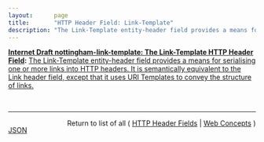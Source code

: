 ```yaml
---
layout:      page
title:       "HTTP Header Field: Link-Template"
description: "The Link-Template entity-header field provides a means for serialising one or more links into HTTP headers. It is semantically equivalent to the Link header field, except that it uses URI Templates to convey the structure of links."
---
```


**[Internet Draft nottingham-link-template: The Link-Template HTTP Header Field](/specs/IETF/I-D/nottingham-link-template "This specification defines the Link-Template HTTP header field, providing a means for describing the structure of a link between two resources, so that new links can be generated."):** [The Link-Template entity-header field provides a means for serialising one or more links into HTTP headers. It is semantically equivalent to the Link header field, except that it uses URI Templates to convey the structure of links.](http://tools.ietf.org/html/draft-nottingham-link-template#section-4 "Read documentation for HTTP Header Field &#34;Link-Template&#34;")

<br/>
<hr/>

<p style="float : left"><a href="Link-Template.json" title="JSON representing this particular Web Concept value">JSON</a></p>
<p style="text-align: right">Return to list of all ( <a href="../http-headers">HTTP Header Fields</a> | <a href="../">Web Concepts</a> )</p>
